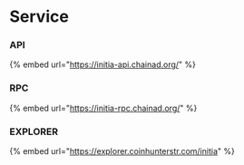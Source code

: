 # Service

### API



{% embed url="https://initia-api.chainad.org/" %}

### RPC

{% embed url="https://initia-rpc.chainad.org/" %}

### EXPLORER

{% embed url="https://explorer.coinhunterstr.com/initia" %}
